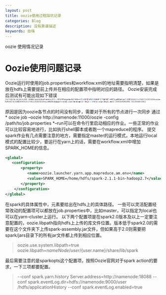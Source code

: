 ```yaml
---
layout: post
title: oozie使用过程踩坑记录
categories: Blog
description: 没有靠谱描述
keywords: 自嗨
---
```

oozie 使用情况记录

# Oozie使用问题记录
Oozie运行时使用的job.properties和workflow.xml的地址需要指明清楚，如果是放在hdfs上需要提前上传并在相应的配置项中指明对应的路径。
Oozie安装完成后测试有可能出现如下错误
![图片1](/images/posts/oozie/1.png)

原因是因为oozie各节点的时间没有同步，需要对于所有的节点进行一次同步
通过* oozie job –oozie http://namenode:11000/oozie -config /path/to/job.properties *–run可以在命令行里启动相应的作业。一些正常的作业可以比较容易地进行，比如执行shell脚本或者跑一个mapreduce的程序。
提交spark作业有几点需要注意的地方，需要指定master的运行模式，本地运行local模式的配置比较少，要运行在yarn上的话，需要在workflow.xml中增加SPARK_HOME的信息。
```xml
<global>
   <configuration>
       <property>
          <name>oozie.launcher.yarn.app.mapreduce.am.env</name>
          <value>SPARK_HOME=/home/hdfs/spark-2.1.1-bin-hadoop2.7</value>
       </property>
    </configuration>
</global>
```
在spark的具体属性中，<jar>元素要给出在hdfs上的具体路径。
一些可以灵活配置经常改动的配置项可以都放在job.properties中，比如master，可以指定为local也可以在yarn-cluster上运行。
以下两个配置项是在spark2.0版本及以上一定要注意配置的，oozie.libpath指向hdfs上上传的库文件位置。版本低于spark2.0的需要在这个文件夹下上传spark-assembly.jar文件，但如果高于2.0则需要把spark/jars目录下的所有jar文件都上传到相应位置。
> oozie.use.system.libpath=true
oozie.libpath=${nameNode}/user/${user.name}/share/lib/spark

最后需要注意的是sparkopts这个配置项，按照Oozie官网对于spark action的要求，一下三项都要配置。
>--conf spark.yarn.history    Server.address=http://namenode:18088 --conf spark.eventLog.dir=hdfs://namenode:9000/user    /hdfs/applicationHistory --conf spark.eventLog.enabled=true

